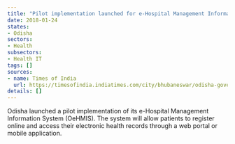 ```yaml
---
title: "Pilot implementation launched for e-Hospital Management Information System"
date: 2018-01-24
states:
- Odisha
sectors:
- Health
subsectors:
- Health IT
tags: []
sources:
- name: Times of India
  url: https://timesofindia.indiatimes.com/city/bhubaneswar/odisha-government-launches-oehmis-project/articleshow/62573854.cms
details: []
---
```


Odisha launched a pilot implementation of its e-Hospital Management Information System (OeHMIS). The system will allow patients to register online and access their electronic health records through a web portal or mobile application.
